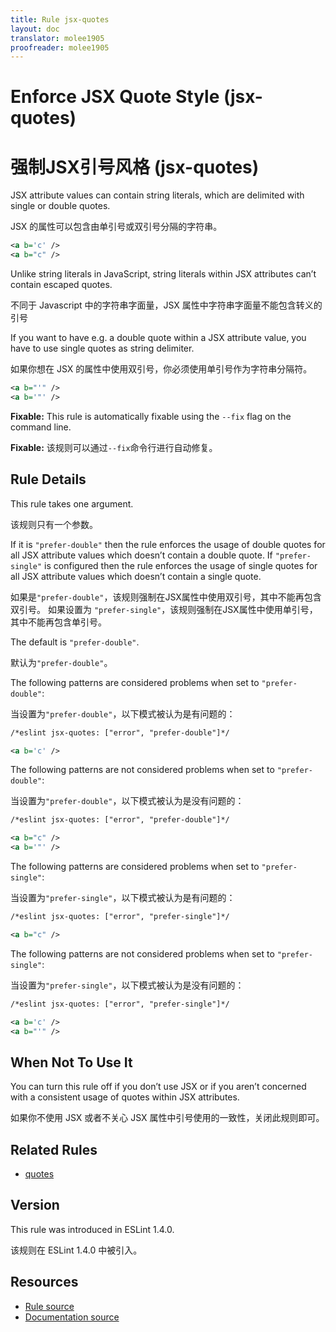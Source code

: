 ```yaml
---
title: Rule jsx-quotes
layout: doc
translator: molee1905
proofreader: molee1905
---
```

<!-- Note: No pull requests accepted for this file. See README.md in the root directory for details. -->

# Enforce JSX Quote Style (jsx-quotes)

# 强制JSX引号风格 (jsx-quotes)

JSX attribute values can contain string literals, which are delimited with single or double quotes.

JSX 的属性可以包含由单引号或双引号分隔的字符串。

```xml
<a b='c' />
<a b="c" />
```

Unlike string literals in JavaScript, string literals within JSX attributes can’t contain escaped quotes.

不同于 Javascript 中的字符串字面量，JSX 属性中字符串字面量不能包含转义的引号

If you want to have e.g. a double quote within a JSX attribute value, you have to use single quotes as string delimiter.

如果你想在 JSX 的属性中使用双引号，你必须使用单引号作为字符串分隔符。

```xml
<a b="'" />
<a b='"' />
```

**Fixable:** This rule is automatically fixable using the `--fix` flag on the command line.

**Fixable:** 该规则可以通过`--fix`命令行进行自动修复。

## Rule Details

This rule takes one argument.

该规则只有一个参数。

If it is `"prefer-double"` then the rule enforces the usage of double quotes for all JSX attribute values which doesn’t contain a double quote.
If `"prefer-single"` is configured then the rule enforces the usage of single quotes for all JSX attribute values which doesn’t contain a single quote.

如果是`"prefer-double"`，该规则强制在JSX属性中使用双引号，其中不能再包含双引号。
如果设置为 `"prefer-single"`，该规则强制在JSX属性中使用单引号，其中不能再包含单引号。

The default is `"prefer-double"`.

默认为`"prefer-double"`。

The following patterns are considered problems when set to `"prefer-double"`:

当设置为`"prefer-double"`，以下模式被认为是有问题的：

```xml
/*eslint jsx-quotes: ["error", "prefer-double"]*/

<a b='c' />
```

The following patterns are not considered problems when set to `"prefer-double"`:

当设置为`"prefer-double"`，以下模式被认为是没有问题的：

```xml
/*eslint jsx-quotes: ["error", "prefer-double"]*/

<a b="c" />
<a b='"' />
```

The following patterns are considered problems when set to `"prefer-single"`:

当设置为`"prefer-single"`，以下模式被认为是有问题的：

```xml
/*eslint jsx-quotes: ["error", "prefer-single"]*/

<a b="c" />
```

The following patterns are not considered problems when set to `"prefer-single"`:

当设置为`"prefer-single"`，以下模式被认为是没有问题的：

```xml
/*eslint jsx-quotes: ["error", "prefer-single"]*/

<a b='c' />
<a b="'" />
```

## When Not To Use It

You can turn this rule off if you don’t use JSX or if you aren’t concerned with a consistent usage of quotes within JSX attributes.

如果你不使用 JSX 或者不关心 JSX 属性中引号使用的一致性，关闭此规则即可。

## Related Rules

* [quotes](quotes)

## Version

This rule was introduced in ESLint 1.4.0.

该规则在 ESLint 1.4.0 中被引入。

## Resources

* [Rule source](https://github.com/eslint/eslint/tree/master/lib/rules/jsx-quotes.js)
* [Documentation source](https://github.com/eslint/eslint/tree/master/docs/rules/jsx-quotes.md)
